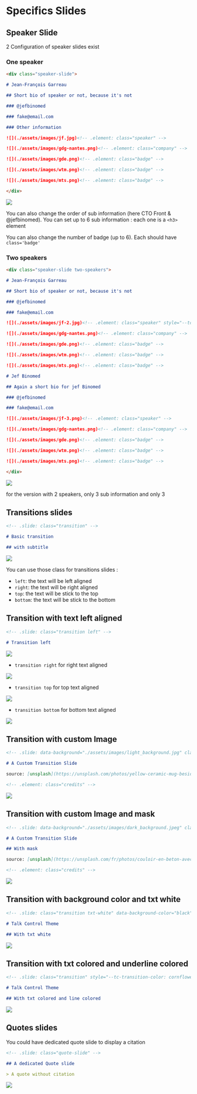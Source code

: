 # Specifics Slides

## Speaker Slide

2 Configuration of speaker slides exist

### One speaker

```md
<div class="speaker-slide">

# Jean-François Garreau

## Short bio of speaker or not, because it's not

### @jefbinomed

### fake@email.com

### Other information

![](./assets/images/jf.jpg)<!-- .element: class="speaker" -->

![](./assets/images/gdg-nantes.png)<!-- .element: class="company" -->

![](./assets/images/gde.png)<!-- .element: class="badge" -->

![](./assets/images/wtm.png)<!-- .element: class="badge" -->

![](./assets/images/mts.png)<!-- .element: class="badge" -->

</div>
```

![](./imgs/speaker-basic.png)

You can also change the order of sub information (here CTO Front & @jefbinomed). You can set up to 6 sub information : each one is a `<h3>` element

You can also change the number of badge (up to 6). Each should have `class='badge'`

### Two speakers

```md
<div class="speaker-slide two-speakers">

# Jean-François Garreau

## Short bio of speaker or not, because it's not

### @jefbinomed

### fake@email.com

![](./assets/images/jf-2.jpg)<!-- .element: class="speaker" style="--tc-speaker-img-post:right;"-->

![](./assets/images/gdg-nantes.png)<!-- .element: class="company" -->

![](./assets/images/gde.png)<!-- .element: class="badge" -->

![](./assets/images/wtm.png)<!-- .element: class="badge" -->

![](./assets/images/mts.png)<!-- .element: class="badge" -->

# Jef Binomed

## Again a short bio for jef Binomed

### @jefbinomed

### fake@email.com

![](./assets/images/jf-3.png)<!-- .element: class="speaker" -->

![](./assets/images/gdg-nantes.png)<!-- .element: class="company" -->

![](./assets/images/gde.png)<!-- .element: class="badge" -->

![](./assets/images/wtm.png)<!-- .element: class="badge" -->

![](./assets/images/mts.png)<!-- .element: class="badge" -->

</div>
```

![](./imgs/speaker-two.png)

for the version with 2 speakers, only 3 sub information and only 3

## Transitions slides

```md
<!-- .slide: class="transition" -->

# Basic transition

## with subtitle
```

![](./imgs/transition.png)

You can use those class for transitions slides :

-   `left`: the text will be left aligned
-   `right`: the text will be right aligned
-   `top`: the text will be stick to the top
-   `bottom`: the text will be stick to the bottom

## Transition with text left aligned

```md
<!-- .slide: class="transition left" -->

# Transition left
```

![](./imgs/transition-left.png)

-   `transition right` for right text aligned

![](./imgs/transition-right.png)

-   `transition top` for top text aligned

![](./imgs/transition-top.png)

-   `transition bottom` for bottom text aligned

![](./imgs/transition-bottom.png)

## Transition with custom Image

```md
<!-- .slide: data-background="./assets/images/light_background.jpg" class="transition" -->

# A Custom Transition Slide

source: [unsplash](https://unsplash.com/photos/yellow-ceramic-mug-beside-gray-aluminum-imac-bKjHgo_Lbpo) by [Georgie Cobbs](https://unsplash.com/@georgie_cobbs)

<!-- .element: class="credits" -->
```

![](./imgs/transition-bg-image.png)

## Transition with custom Image and mask

```md
<!-- .slide: data-background="./assets/images/dark_background.jpeg" class="transition mask" -->

# A Custom Transition Slide

## With mask

source: [unsplash](https://unsplash.com/fr/photos/couloir-en-beton-avec-appliques-murales-eclairees-dbj0O83MM5Y) by [Jorge Rokas](https://unsplash.com/fr/@jorgerojas)

<!-- .element: class="credits" -->
```

![](./imgs/transition-bg-image-mask.png)

## Transition with background color and txt white

```md
<!-- .slide: class="transition txt-white" data-background-color="black" -->

# Talk Control Theme

## With txt white
```

![](./imgs/transition-bg-color.png)

## Transition with txt colored and underline colored

```md
<!-- .slide: class="transition" style="--tc-transition-color: cornflowerblue; --tc-transition-line-color: darkorange;" -->

# Talk Control Theme

## With txt colored and line colored
```

![](./imgs/transition-txt-color-underline-color.png)

## Quotes slides

You could have dedicated quote slide to display a citation

```md
<!-- .slide: class="quote-slide" -->

## A dedicated Quote slide

> A quote without citation
```

![](./imgs/quote-slide.png)

